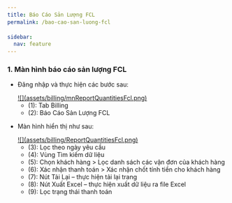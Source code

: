```yaml
---
title: Báo Cáo Sản Lượng FCL
permalink: /bao-cao-san-luong-fcl

sidebar:
  nav: feature
---
```



### **1. Màn hình báo cáo sản lượng FCL**
* Đăng nhập và thực hiện các bước sau:

     <a href='assets/billing/mnReportQuantitiesFcl.png'>
          ![](assets/billing/mnReportQuantitiesFcl.png)
     </a>

     * (1): Tab Billing
     * (2): Báo Cáo Sản Lượng FCL

* Màn hình hiển thị như sau:

     <a href='assets/billing/ReportQuantitiesFcl.png'>
          ![](assets/billing/ReportQuantitiesFcl.png)
     </a>

     * (3): Lọc theo ngày yêu cầu
     * (4): Vùng Tìm kiếm dữ liệu
     * (5): Chọn khách hàng > Lọc danh sách các vận đơn của khách hàng
     * (6): Xác nhận thanh toán > Xác nhận chốt tính tiền cho khách hàng
     * (7): Nút Tải Lại – thực hiện tải lại trang
     * (8): Nút Xuất Excel – thực hiện xuất dữ liệu ra file Excel
     * (9): Lọc trạng thái thanh toán